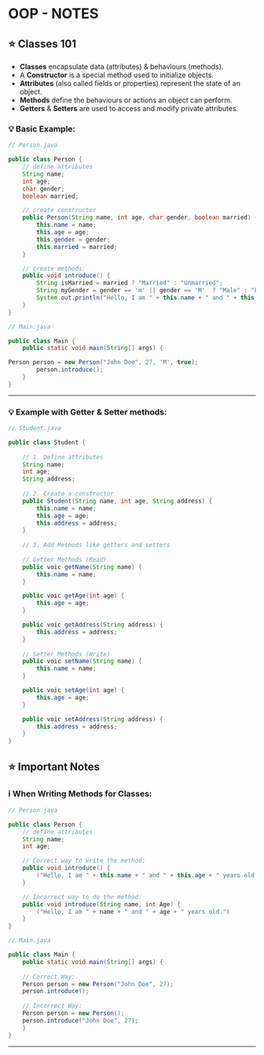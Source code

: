 # OOP - NOTES

## ⭐️ Classes 101

- **Classes** encapsulate data (attributes) & behaviours (methods).
- A **Constructor** is a special method used to initialize objects.
- **Attributes** (also called fields or properties) represent the state of an object.
- **Methods** define the behaviours or actions an object can perform.
- **Getters** & **Setters** are used to access and modify private attributes.

### 💡 Basic Example:

```java
// Person.java

public class Person {
    // define attributes
    String name;
    int age;
    char gender;
    boolean married;

    // create constructor
    public Person(String name, int age, char gender, boolean married) {
        this.name = name;
        this.age = age;
        this.gender = gender;
        this.married = married;
    }

    // create methods:
    public void introduce() {
        String isMarried = married ? "Married" : "Unmarried";
        String myGender = gender == 'm' || gender == 'M'  ? "Male" : "Female";
        System.out.println("Hello, I am " + this.name + " and " + this.age + " years old. My gender is " + myGender + " and I am " + isMarried);
    }
}
```
```java
// Main.java

public class Main {
    public static void main(String[] args) {

Person person = new Person("John Doe", 27, 'M', true);
        person.introduce();
    }
}
```

---

### 💡 Example with Getter & Setter methods:

```java
// Student.java

public class Student {
    
    // 1. Define attributes
    String name;
    int age;
    String address;
    
    // 2. Create a constructor
    public Student(String name, int age, String address) {
        this.name = name;
        this.age = age;
        this.address = address;
    }
    
    // 3. Add Methods like getters and setters
        
    // Getter Methods (Read)
    public voic getName(String name) {
        this.name = name;
    }

    public voic getAge(int age) {
        this.age = age;
    }

    public voic getAddress(String address) {
        this.address = address;
    }
        
    // Setter Methods (Write)
    public voic setName(String name) {
        this.name = name;
    }

    public voic setAge(int age) {
        this.age = age;
    }

    public voic setAddress(String address) {
        this.address = address;
    }
}
```

## ⭐️ Important Notes 
### ℹ️ When Writing Methods for Classes:

```java
// Person.java

public class Person {
    // define attributes
    String name;
    int age;

    // Correct way to write the method:
    public void introduce() {
        ("Hello, I am " + this.name + " and " + this.age + " years old.")
    }

    // Incorrect way to do the method:
    public void introduce(String name, int Age) {
        ("Hello, I am " + name + " and " + age + " years old.")
    }
}
```

```java
// Main.java

public class Main {
    public static void main(String[] args) {  
        
    // Correct Way:
    Person person = new Person("John Doe", 27);
    person.introduce();
    
    // Incorrect Way:
    Person person = new Person();
    person.introduce("John Doe", 27);
    }
}
```
---
